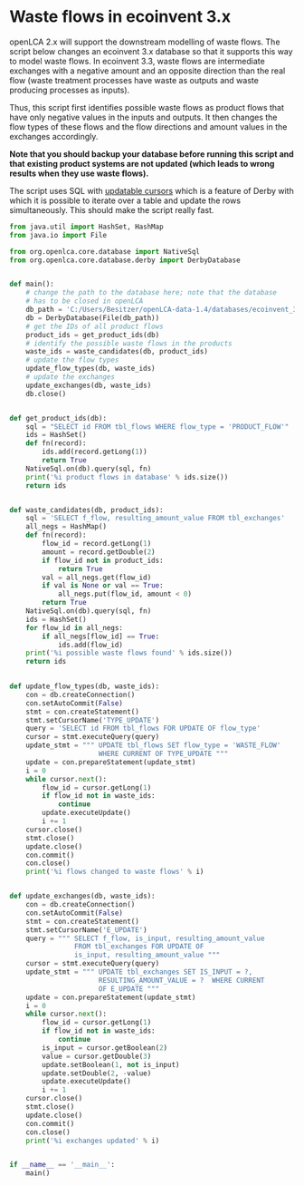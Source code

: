 # Waste flows in ecoinvent 3.x
openLCA 2.x will support the downstream modelling of waste flows. The script
below changes an ecoinvent 3.x database so that it supports this way to model
waste flows. In ecoinvent 3.3, waste flows are intermediate exchanges with a
negative amount and an opposite direction than the real flow (waste treatment
processes have waste as outputs and waste producing processes as inputs).

Thus, this script first identifies possible waste flows as product flows that
have only negative values in the inputs and outputs. It then changes the flow
types of these flows and the flow directions and amount values in the exchanges
accordingly.

**Note that you should backup your database before running this script and that**
**existing product systems are not updated (which leads to wrong results when**
**they use waste flows).**

The script uses SQL with [updatable cursors](https://db.apache.org/derby/docs/10.0/manuals/develop/develop66.html)
which is a feature of Derby with which it is possible to iterate over a table and
update the rows simultaneously. This should make the script really fast.


```python
from java.util import HashSet, HashMap
from java.io import File

from org.openlca.core.database import NativeSql
from org.openlca.core.database.derby import DerbyDatabase


def main():
    # change the path to the database here; note that the database
    # has to be closed in openLCA
    db_path = 'C:/Users/Besitzer/openLCA-data-1.4/databases/ecoinvent_3_3_apos_waste'
    db = DerbyDatabase(File(db_path))
    # get the IDs of all product flows
    product_ids = get_product_ids(db)
    # identify the possible waste flows in the products
    waste_ids = waste_candidates(db, product_ids)
    # update the flow types
    update_flow_types(db, waste_ids)
    # update the exchanges
    update_exchanges(db, waste_ids)
    db.close()


def get_product_ids(db):
    sql = "SELECT id FROM tbl_flows WHERE flow_type = 'PRODUCT_FLOW'"
    ids = HashSet()
    def fn(record):
        ids.add(record.getLong(1))
        return True
    NativeSql.on(db).query(sql, fn)
    print('%i product flows in database' % ids.size())
    return ids


def waste_candidates(db, product_ids):
    sql = 'SELECT f_flow, resulting_amount_value FROM tbl_exchanges'
    all_negs = HashMap()
    def fn(record):
        flow_id = record.getLong(1)
        amount = record.getDouble(2)
        if flow_id not in product_ids:
            return True
        val = all_negs.get(flow_id)
        if val is None or val == True:
            all_negs.put(flow_id, amount < 0)
        return True
    NativeSql.on(db).query(sql, fn)
    ids = HashSet()
    for flow_id in all_negs:
        if all_negs[flow_id] == True:
            ids.add(flow_id)
    print('%i possible waste flows found' % ids.size())
    return ids
    

def update_flow_types(db, waste_ids):
    con = db.createConnection()
    con.setAutoCommit(False)
    stmt = con.createStatement()
    stmt.setCursorName('TYPE_UPDATE')
    query = 'SELECT id FROM tbl_flows FOR UPDATE OF flow_type'
    cursor = stmt.executeQuery(query)
    update_stmt = """ UPDATE tbl_flows SET flow_type = 'WASTE_FLOW' 
                      WHERE CURRENT OF TYPE_UPDATE """
    update = con.prepareStatement(update_stmt)
    i = 0
    while cursor.next():
        flow_id = cursor.getLong(1)
        if flow_id not in waste_ids:
            continue
        update.executeUpdate()
        i += 1
    cursor.close()
    stmt.close()
    update.close()
    con.commit()
    con.close()
    print('%i flows changed to waste flows' % i)


def update_exchanges(db, waste_ids):
    con = db.createConnection()
    con.setAutoCommit(False)
    stmt = con.createStatement()
    stmt.setCursorName('E_UPDATE')
    query = """ SELECT f_flow, is_input, resulting_amount_value
                FROM tbl_exchanges FOR UPDATE OF 
                is_input, resulting_amount_value """
    cursor = stmt.executeQuery(query)
    update_stmt = """ UPDATE tbl_exchanges SET IS_INPUT = ?, 
                      RESULTING_AMOUNT_VALUE = ?  WHERE CURRENT
                      OF E_UPDATE """
    update = con.prepareStatement(update_stmt)
    i = 0
    while cursor.next():
        flow_id = cursor.getLong(1)
        if flow_id not in waste_ids:
            continue
        is_input = cursor.getBoolean(2)
        value = cursor.getDouble(3)
        update.setBoolean(1, not is_input)
        update.setDouble(2, -value)
        update.executeUpdate()
        i += 1
    cursor.close()
    stmt.close()
    update.close()
    con.commit()
    con.close()
    print('%i exchanges updated' % i)


if __name__ == '__main__':
    main()

``` 
